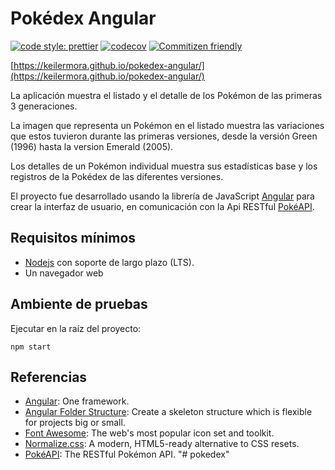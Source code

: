 # Pokédex Angular

[![code style: prettier](https://img.shields.io/badge/code_style-prettier-ff69b4.svg)](https://github.com/prettier/prettier)
[![codecov](https://codecov.io/gh/keilermora/pokedex-angular/branch/master/graph/badge.svg?token=9E0D28IOFT)](https://codecov.io/gh/keilermora/pokedex-angular)
[![Commitizen friendly](https://img.shields.io/badge/commitizen-friendly-brightgreen.svg)](http://commitizen.github.io/cz-cli/)

[https://keilermora.github.io/pokedex-angular/](https://keilermora.github.io/pokedex-angular/)

La aplicación muestra el listado y el detalle de los Pokémon de las primeras 3 generaciones.

La imagen que representa un Pokémon en el listado muestra las variaciones que estos tuvieron durante las primeras versiones, desde la versión Green (1996) hasta la version Emerald (2005).

Los detalles de un Pokémon individual muestra sus estadísticas base y los registros de la Pokédex de las diferentes versiones.

El proyecto fue desarrollado usando la librería de JavaScript [Angular](https://angular.io/) para crear la interfaz de usuario, en comunicación con la Api RESTful [PokéAPI](https://pokeapi.co/).

## Requisitos mínimos

- [Nodejs](https://nodejs.org) con soporte de largo plazo (LTS).
- Un navegador web

## Ambiente de pruebas

Ejecutar en la raíz del proyecto:

```
npm start
```

## Referencias

- [Angular](https://angular.io/): One framework.
- [Angular Folder Structure](https://angular-folder-structure.readthedocs.io/en/latest/): Create a skeleton structure which is flexible for projects big or small.
- [Font Awesome](https://fontawesome.com/): The web's most popular icon set and toolkit.
- [Normalize.css](https://necolas.github.io/normalize.css/): A modern, HTML5-ready alternative to CSS resets.
- [PokéAPI](https://pokeapi.co/): The RESTful Pokémon API.
"# pokedex" 
